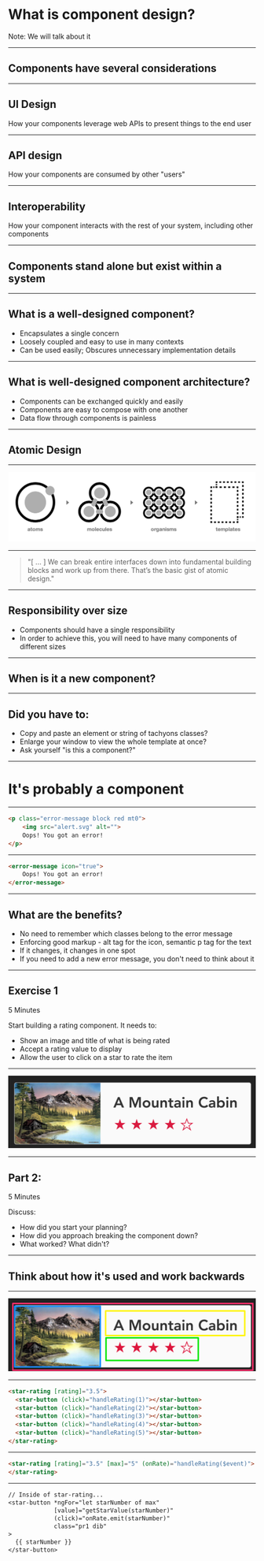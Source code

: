 # What is component design?

Note: We will talk about it

---

## Components have several considerations

---

## UI Design
How your components leverage web APIs to present things to the end user

---

## API design
How your components are consumed by other "users"

---

## Interoperability
How your component interacts with the rest of your system, including other components

---

## Components stand alone but exist within a system

---

## What is a well-designed component?
- Encapsulates a single concern
- Loosely coupled and easy to use in many contexts
- Can be used easily; Obscures unnecessary implementation details

---

## What is well-designed component architecture?
- Components can be exchanged quickly and easily
- Components are easy to compose with one another
- Data flow through components is painless

---

## Atomic Design

---

![Atomic Design](img/atomicdesign.png "Atomic Design")

---

> "[ ... ] We can break entire interfaces down into fundamental building blocks and work up from there. That’s the basic gist of atomic design."

---

## Responsibility over size
- Components should have a single responsibility
- In order to achieve this, you will need to have many components of different sizes
---

## When is it a new component?

---

## Did you have to:
- Copy and paste an element or string of tachyons classes?
- Enlarge your window to view the whole template at once?
- Ask yourself "is this a component?"

---

# It's probably a component

---

```html
<p class="error-message block red mt0">
    <img src="alert.svg" alt="">
    Oops! You got an error! 
</p>
```

---

```html
<error-message icon="true">
    Oops! You got an error! 
</error-message>
```

---

## What are the benefits?
- No need to remember which classes belong to the error message
- Enforcing good markup - alt tag for the icon, semantic p tag for the text
- If it changes, it changes in one spot
- If you need to add a new error message, you don't need to think about it

---

## Exercise 1

5 Minutes

Start building a rating component. It needs to:
- Show an image and title of what is being rated
- Accept a rating value to display
- Allow the user to click on a star to rate the item

---

![Rating Component](img/starratingcomponent.png "Rating Component")

---

## Part 2:

5 Minutes

Discuss:
- How did you start your planning?
- How did you approach breaking the component down?
- What worked? What didn't?

---

## Think about how it's used and work backwards

---

![Rating Component](img/starratingbreakdown.png "Rating Component")

---

```html
<star-rating [rating]="3.5">
  <star-button (click)="handleRating(1)"></star-button>
  <star-button (click)="handleRating(2)"></star-button>
  <star-button (click)="handleRating(3)"></star-button>
  <star-button (click)="handleRating(4)"></star-button>
  <star-button (click)="handleRating(5)"></star-button>
</star-rating>
```

---

```html
<star-rating [rating]="3.5" [max]="5" (onRate)="handleRating($event)">
</star-rating>
```

---

```
// Inside of star-rating...
<star-button *ngFor="let starNumber of max"
             [value]="getStarValue(starNumber)"
             (click)="onRate.emit(starNumber)"
             class="pr1 dib"
>
  {{ starNumber }}
</star-button>
```
